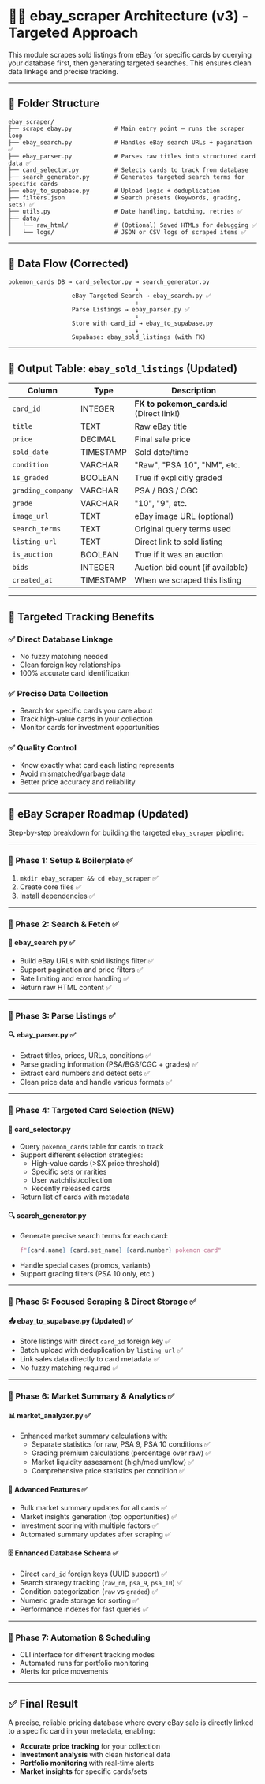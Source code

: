 # 🕵️‍♂️ ebay_scraper Architecture (v3) - Targeted Approach

This module scrapes sold listings from eBay for specific cards by querying your database first, then generating targeted searches. This ensures clean data linkage and precise tracking.

---

## 📁 Folder Structure

```
ebay_scraper/
├── scrape_ebay.py            # Main entry point – runs the scraper loop
├── ebay_search.py            # Handles eBay search URLs + pagination ✅
├── ebay_parser.py            # Parses raw titles into structured card data ✅
├── card_selector.py          # Selects cards to track from database
├── search_generator.py       # Generates targeted search terms for specific cards
├── ebay_to_supabase.py       # Upload logic + deduplication
├── filters.json              # Search presets (keywords, grading, sets) ✅
├── utils.py                  # Date handling, batching, retries ✅
├── data/
│   └── raw_html/             # (Optional) Saved HTMLs for debugging ✅
│   └── logs/                 # JSON or CSV logs of scraped items ✅
```

---

## 🧠 Data Flow (Corrected)

```
pokemon_cards DB → card_selector.py → search_generator.py
                                    ↓
                  eBay Targeted Search → ebay_search.py ✅
                                    ↓
                  Parse Listings → ebay_parser.py ✅
                                    ↓
                  Store with card_id → ebay_to_supabase.py
                                    ↓
                  Supabase: ebay_sold_listings (with FK)
```

---

## 🧾 Output Table: `ebay_sold_listings` (Updated)

| Column          | Type        | Description                                  |
|-----------------|-------------|----------------------------------------------|
| `card_id`       | INTEGER     | **FK to pokemon_cards.id** (Direct link!)   |
| `title`         | TEXT        | Raw eBay title                               |
| `price`         | DECIMAL     | Final sale price                             |
| `sold_date`     | TIMESTAMP   | Sold date/time                               |
| `condition`     | VARCHAR     | "Raw", "PSA 10", "NM", etc.                  |
| `is_graded`     | BOOLEAN     | True if explicitly graded                    |
| `grading_company` | VARCHAR  | PSA / BGS / CGC                              |
| `grade`         | VARCHAR     | "10", "9", etc.                              |
| `image_url`     | TEXT        | eBay image URL (optional)                    |
| `search_terms`  | TEXT        | Original query terms used                    |
| `listing_url`   | TEXT        | Direct link to sold listing                  |
| `is_auction`    | BOOLEAN     | True if it was an auction                    |
| `bids`          | INTEGER     | Auction bid count (if available)             |
| `created_at`    | TIMESTAMP   | When we scraped this listing                 |

---

## 🎯 Targeted Tracking Benefits

### ✅ **Direct Database Linkage**
- No fuzzy matching needed
- Clean foreign key relationships
- 100% accurate card identification

### ✅ **Precise Data Collection**
- Search for specific cards you care about
- Track high-value cards in your collection
- Monitor cards for investment opportunities

### ✅ **Quality Control**
- Know exactly what card each listing represents
- Avoid mismatched/garbage data
- Better price accuracy and reliability

---

## 🧩 eBay Scraper Roadmap (Updated)

Step-by-step breakdown for building the targeted `ebay_scraper` pipeline:

---

### 🔹 Phase 1: Setup & Boilerplate ✅

1. `mkdir ebay_scraper && cd ebay_scraper` ✅
2. Create core files ✅
3. Install dependencies ✅

---

### 🔹 Phase 2: Search & Fetch ✅

#### 🔁 ebay_search.py ✅

- Build eBay URLs with sold listings filter ✅
- Support pagination and price filters ✅ 
- Rate limiting and error handling ✅
- Return raw HTML content ✅

---

### 🔹 Phase 3: Parse Listings ✅

#### 🔍 ebay_parser.py ✅

- Extract titles, prices, URLs, conditions ✅
- Parse grading information (PSA/BGS/CGC + grades) ✅
- Extract card numbers and detect sets ✅
- Clean price data and handle various formats ✅

---

### 🔹 Phase 4: Targeted Card Selection (NEW)

#### 🎯 card_selector.py

- Query `pokemon_cards` table for cards to track
- Support different selection strategies:
  - High-value cards (>$X price threshold)
  - Specific sets or rarities
  - User watchlist/collection
  - Recently released cards
- Return list of cards with metadata

#### 🔍 search_generator.py

- Generate precise search terms for each card:
  ```python
  f"{card.name} {card.set_name} {card.number} pokemon card"
  ```
- Handle special cases (promos, variants)
- Support grading filters (PSA 10 only, etc.)

---

### 🔹 Phase 5: Focused Scraping & Direct Storage ✅

#### 📤 ebay_to_supabase.py (Updated) ✅

- Store listings with direct `card_id` foreign key ✅
- Batch upload with deduplication by `listing_url` ✅
- Link sales data directly to card metadata ✅
- No fuzzy matching required ✅

---

### 🔹 Phase 6: Market Summary & Analytics ✅

#### 📊 market_analyzer.py ✅

- Enhanced market summary calculations with:
  - Separate statistics for raw, PSA 9, PSA 10 conditions ✅
  - Grading premium calculations (percentage over raw) ✅
  - Market liquidity assessment (high/medium/low) ✅
  - Comprehensive price statistics per condition ✅

#### 🎯 Advanced Features ✅

- Bulk market summary updates for all cards ✅
- Market insights generation (top opportunities) ✅
- Investment scoring with multiple factors ✅
- Automated summary updates after scraping ✅

#### 🗄️ Enhanced Database Schema ✅

- Direct `card_id` foreign keys (UUID support) ✅
- Search strategy tracking (`raw_nm`, `psa_9`, `psa_10`) ✅
- Condition categorization (`raw` vs `graded`) ✅
- Numeric grade storage for sorting ✅
- Performance indexes for fast queries ✅

---

### 🔹 Phase 7: Automation & Scheduling

- CLI interface for different tracking modes
- Automated runs for portfolio monitoring
- Alerts for price movements

---

## ✅ Final Result

A precise, reliable pricing database where every eBay sale is directly linked to a specific card in your metadata, enabling:

- **Accurate price tracking** for your collection
- **Investment analysis** with clean historical data  
- **Portfolio monitoring** with real-time alerts
- **Market insights** for specific cards/sets
